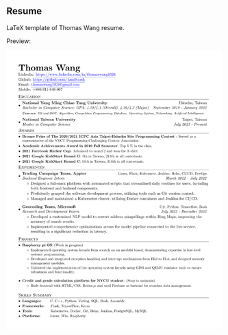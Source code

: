 Resume
---

LaTeX template of Thomas Wang resume.

Preview:

![Resume Preview](one_page_version/one_page_resume.png)
